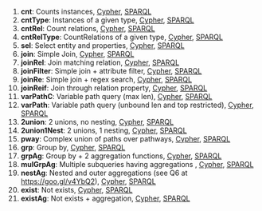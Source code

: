 
  1. **cnt**: Counts instances, [Cypher](../src/main/assembly/resources/cypher/0010_cnt.cypher), [SPARQL](../src/main/assembly/resources/sparql/0010_cnt.sparql)
  2. **cntType**: Instances of a given type, [Cypher](../src/main/assembly/resources/cypher/0020_cntType.cypher), [SPARQL](../src/main/assembly/resources/sparql/0020_cntType.sparql)
  3. **cntRel**: Count relations, [Cypher](../src/main/assembly/resources/cypher/0030_cntRel.cypher), [SPARQL](../src/main/assembly/resources/sparql/0030_cntRel.sparql)
  4. **cntRelType**: CountRelations of a given type, [Cypher](../src/main/assembly/resources/cypher/0040_cntRelType.cypher), [SPARQL](../src/main/assembly/resources/sparql/0040_cntRelType.sparql)
  5. **sel**: Select entity and properties, [Cypher](../src/main/assembly/resources/cypher/0050_sel.cypher), [SPARQL](../src/main/assembly/resources/sparql/0050_sel.sparql)
  6. **join**: Simple Join, [Cypher](../src/main/assembly/resources/cypher/0060_join.cypher), [SPARQL](../src/main/assembly/resources/sparql/0060_join.sparql)
  7. **joinRel**: Join matching relation, [Cypher](../src/main/assembly/resources/cypher/0070_joinRel.cypher), [SPARQL](../src/main/assembly/resources/sparql/0070_joinRel.sparql)
  8. **joinFilter**: Simple join + attribute filter, [Cypher](../src/main/assembly/resources/cypher/0080_joinFilter.cypher), [SPARQL](../src/main/assembly/resources/sparql/0080_joinFilter.sparql)
  9. **joinRe**: Simple join + regex search, [Cypher](../src/main/assembly/resources/cypher/0090_joinRe.cypher), [SPARQL](../src/main/assembly/resources/sparql/0090_joinRe.sparql)
  10. **joinReif**: Join through relation property, [Cypher](../src/main/assembly/resources/cypher/0095_joinReif.cypher), [SPARQL](../src/main/assembly/resources/sparql/0095_joinReif.sparql)
  11. **varPathC**: Variable path query (max len), [Cypher](../src/main/assembly/resources/cypher/0100_varPathC.cypher), [SPARQL](../src/main/assembly/resources/sparql/0100_varPathC.sparql)
  12. **varPath**: Variable path query (unbound len and top restricted), [Cypher](../src/main/assembly/resources/cypher/0110_varPath.cypher), [SPARQL](../src/main/assembly/resources/sparql/0110_varPath.sparql)
  13. **2union**: 2 unions, no nesting, [Cypher](../src/main/assembly/resources/cypher/0120_2union.cypher), [SPARQL](../src/main/assembly/resources/sparql/0120_2union.sparql)
  14. **2union1Nest**: 2 unions, 1 nesting, [Cypher](../src/main/assembly/resources/cypher/0130_2union1Nest.cypher), [SPARQL](../src/main/assembly/resources/sparql/0130_2union1Nest.sparql)
  15. **pway**: Complex union of paths over pathways, [Cypher](../src/main/assembly/resources/cypher/0140_pway.cypher), [SPARQL](../src/main/assembly/resources/sparql/0140_pway.sparql)
  16. **grp**: Group by, [Cypher](../src/main/assembly/resources/cypher/0150_grp.cypher), [SPARQL](../src/main/assembly/resources/sparql/0150_grp.sparql)
  17. **grpAg**: Group by + 2 aggregation functions, [Cypher](../src/main/assembly/resources/cypher/0170_grpAg.cypher), [SPARQL](../src/main/assembly/resources/sparql/0170_grpAg.sparql)
  18. **mulGrpAg**: Multiple subqueries having aggregations , [Cypher](../src/main/assembly/resources/cypher/0180_mulGrpAg.cypher), [SPARQL](../src/main/assembly/resources/sparql/0180_mulGrpAg.sparql)
  19. **nestAg**: Nested and outer aggregations (see Q6 at https://goo.gl/v4YbQ2), [Cypher](../src/main/assembly/resources/cypher/0190_nestAg.cypher), [SPARQL](../src/main/assembly/resources/sparql/0190_nestAg.sparql)
  20. **exist**: Not exists, [Cypher](../src/main/assembly/resources/cypher/0200_exist.cypher), [SPARQL](../src/main/assembly/resources/sparql/0200_exist.sparql)
  21. **existAg**: Not exists + aggregation, [Cypher](../src/main/assembly/resources/cypher/0210_existAg.cypher), [SPARQL](../src/main/assembly/resources/sparql/0210_existAg.sparql)
